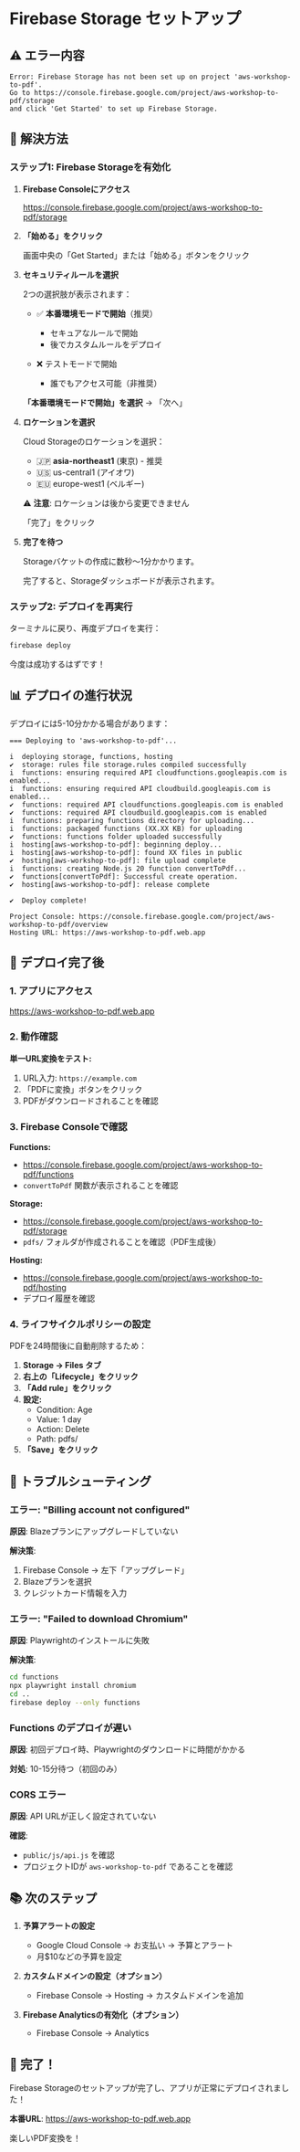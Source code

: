 # Firebase Storage セットアップ

## ⚠️ エラー内容

```
Error: Firebase Storage has not been set up on project 'aws-workshop-to-pdf'. 
Go to https://console.firebase.google.com/project/aws-workshop-to-pdf/storage 
and click 'Get Started' to set up Firebase Storage.
```

## 🔧 解決方法

### ステップ1: Firebase Storageを有効化

1. **Firebase Consoleにアクセス**
   
   https://console.firebase.google.com/project/aws-workshop-to-pdf/storage

2. **「始める」をクリック**
   
   画面中央の「Get Started」または「始める」ボタンをクリック

3. **セキュリティルールを選択**
   
   2つの選択肢が表示されます：
   
   - ✅ **本番環境モードで開始**（推奨）
     - セキュアなルールで開始
     - 後でカスタムルールをデプロイ
   
   - ❌ テストモードで開始
     - 誰でもアクセス可能（非推奨）
   
   **「本番環境モードで開始」を選択** → 「次へ」

4. **ロケーションを選択**
   
   Cloud Storageのロケーションを選択：
   
   - 🇯🇵 **asia-northeast1** (東京) - 推奨
   - 🇺🇸 us-central1 (アイオワ)
   - 🇪🇺 europe-west1 (ベルギー)
   
   ⚠️ **注意**: ロケーションは後から変更できません
   
   「完了」をクリック

5. **完了を待つ**
   
   Storageバケットの作成に数秒〜1分かかります。
   
   完了すると、Storageダッシュボードが表示されます。

### ステップ2: デプロイを再実行

ターミナルに戻り、再度デプロイを実行：

```bash
firebase deploy
```

今度は成功するはずです！

## 📊 デプロイの進行状況

デプロイには5-10分かかる場合があります：

```
=== Deploying to 'aws-workshop-to-pdf'...

i  deploying storage, functions, hosting
✔  storage: rules file storage.rules compiled successfully
i  functions: ensuring required API cloudfunctions.googleapis.com is enabled...
i  functions: ensuring required API cloudbuild.googleapis.com is enabled...
✔  functions: required API cloudfunctions.googleapis.com is enabled
✔  functions: required API cloudbuild.googleapis.com is enabled
i  functions: preparing functions directory for uploading...
i  functions: packaged functions (XX.XX KB) for uploading
✔  functions: functions folder uploaded successfully
i  hosting[aws-workshop-to-pdf]: beginning deploy...
i  hosting[aws-workshop-to-pdf]: found XX files in public
✔  hosting[aws-workshop-to-pdf]: file upload complete
i  functions: creating Node.js 20 function convertToPdf...
✔  functions[convertToPdf]: Successful create operation.
✔  hosting[aws-workshop-to-pdf]: release complete

✔  Deploy complete!

Project Console: https://console.firebase.google.com/project/aws-workshop-to-pdf/overview
Hosting URL: https://aws-workshop-to-pdf.web.app
```

## 🎉 デプロイ完了後

### 1. アプリにアクセス

https://aws-workshop-to-pdf.web.app

### 2. 動作確認

**単一URL変換をテスト:**
1. URL入力: `https://example.com`
2. 「PDFに変換」ボタンをクリック
3. PDFがダウンロードされることを確認

### 3. Firebase Consoleで確認

**Functions:**
- https://console.firebase.google.com/project/aws-workshop-to-pdf/functions
- `convertToPdf` 関数が表示されることを確認

**Storage:**
- https://console.firebase.google.com/project/aws-workshop-to-pdf/storage
- `pdfs/` フォルダが作成されることを確認（PDF生成後）

**Hosting:**
- https://console.firebase.google.com/project/aws-workshop-to-pdf/hosting
- デプロイ履歴を確認

### 4. ライフサイクルポリシーの設定

PDFを24時間後に自動削除するため：

1. **Storage → Files タブ**
2. **右上の「Lifecycle」をクリック**
3. **「Add rule」をクリック**
4. **設定:**
   - Condition: Age
   - Value: 1 day
   - Action: Delete
   - Path: pdfs/
5. **「Save」をクリック**

## 🔧 トラブルシューティング

### エラー: "Billing account not configured"

**原因**: Blazeプランにアップグレードしていない

**解決策**:
1. Firebase Console → 左下「アップグレード」
2. Blazeプランを選択
3. クレジットカード情報を入力

### エラー: "Failed to download Chromium"

**原因**: Playwrightのインストールに失敗

**解決策**:
```bash
cd functions
npx playwright install chromium
cd ..
firebase deploy --only functions
```

### Functions のデプロイが遅い

**原因**: 初回デプロイ時、Playwrightのダウンロードに時間がかかる

**対処**: 10-15分待つ（初回のみ）

### CORS エラー

**原因**: API URLが正しく設定されていない

**確認**:
- `public/js/api.js` を確認
- プロジェクトIDが `aws-workshop-to-pdf` であることを確認

## 📚 次のステップ

1. **予算アラートの設定**
   - Google Cloud Console → お支払い → 予算とアラート
   - 月$10などの予算を設定

2. **カスタムドメインの設定（オプション）**
   - Firebase Console → Hosting → カスタムドメインを追加

3. **Firebase Analyticsの有効化（オプション）**
   - Firebase Console → Analytics

## 🎉 完了！

Firebase Storageのセットアップが完了し、アプリが正常にデプロイされました！

**本番URL**: https://aws-workshop-to-pdf.web.app

楽しいPDF変換を！
